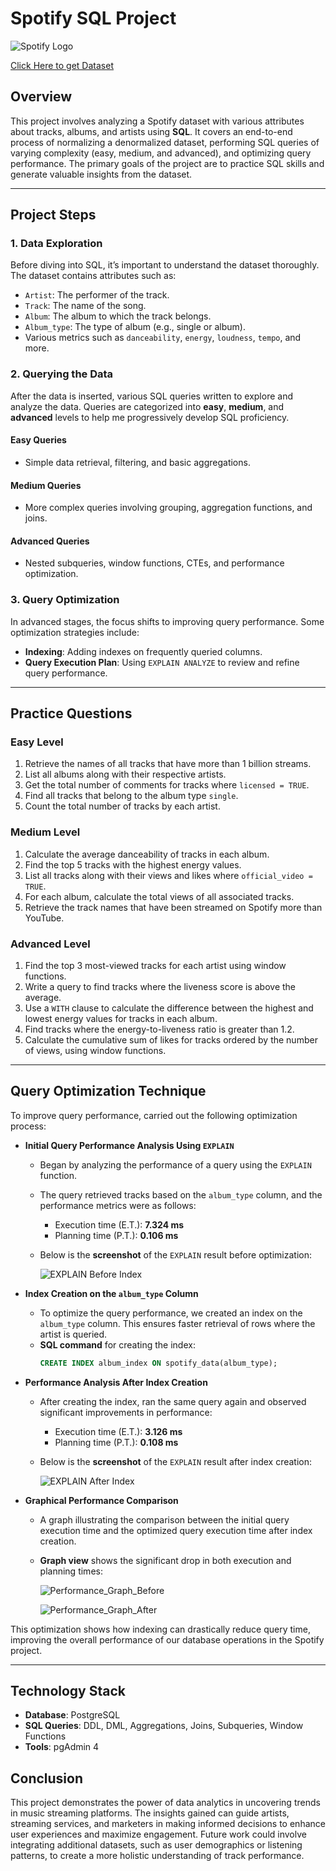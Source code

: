 # Spotify SQL Project 

![Spotify Logo](https://github.com/najirh/najirh-Spotify-Data-Analysis-using-SQL/blob/main/spotify_logo.jpg)

[Click Here to get Dataset](https://www.kaggle.com/datasets/sanjanchaudhari/spotify-dataset)


## Overview
This project involves analyzing a Spotify dataset with various attributes about tracks, albums, and artists using **SQL**. 
It covers an end-to-end process of normalizing a denormalized dataset, performing SQL queries of varying complexity 
(easy, medium, and advanced), and optimizing query performance. The primary goals of the project are to practice SQL skills
and generate valuable insights from the dataset.

---

## Project Steps

### 1. Data Exploration
Before diving into SQL, it’s important to understand the dataset thoroughly. The dataset contains attributes such as:
- `Artist`: The performer of the track.
- `Track`: The name of the song.
- `Album`: The album to which the track belongs.
- `Album_type`: The type of album (e.g., single or album).
- Various metrics such as `danceability`, `energy`, `loudness`, `tempo`, and more.



### 2. Querying the Data
After the data is inserted, various SQL queries  written to explore and analyze the data. Queries are categorized into 
**easy**, **medium**, and **advanced** levels to help me progressively develop SQL proficiency.

#### Easy Queries
- Simple data retrieval, filtering, and basic aggregations.
  
#### Medium Queries
- More complex queries involving grouping, aggregation functions, and joins.
  
#### Advanced Queries
- Nested subqueries, window functions, CTEs, and performance optimization.



### 3. Query Optimization
In advanced stages, the focus shifts to improving query performance. Some optimization strategies include:
- **Indexing**: Adding indexes on frequently queried columns.
- **Query Execution Plan**: Using `EXPLAIN ANALYZE` to review and refine query performance.

---

## Practice Questions

### Easy Level
1. Retrieve the names of all tracks that have more than 1 billion streams.
2. List all albums along with their respective artists.
3. Get the total number of comments for tracks where `licensed = TRUE`.
4. Find all tracks that belong to the album type `single`.
5. Count the total number of tracks by each artist.

### Medium Level
1. Calculate the average danceability of tracks in each album.
2. Find the top 5 tracks with the highest energy values.
3. List all tracks along with their views and likes where `official_video = TRUE`.
4. For each album, calculate the total views of all associated tracks.
5. Retrieve the track names that have been streamed on Spotify more than YouTube.

### Advanced Level
1. Find the top 3 most-viewed tracks for each artist using window functions.
2. Write a query to find tracks where the liveness score is above the average.
3. Use a `WITH` clause to calculate the difference between the highest and lowest energy values for tracks in each album.
4. Find tracks where the energy-to-liveness ratio is greater than 1.2.
5. Calculate the cumulative sum of likes for tracks ordered by the number of views, using window functions.

---

## Query Optimization Technique 

To improve query performance, carried out the following optimization process:

- **Initial Query Performance Analysis Using `EXPLAIN`**
    - Began by analyzing the performance of a query using the `EXPLAIN` function.
    - The query retrieved tracks based on the `album_type` column, and the performance metrics were as follows:
        - Execution time (E.T.): **7.324 ms**
        - Planning time (P.T.): **0.106 ms**
    - Below is the **screenshot** of the `EXPLAIN` result before optimization:
      
        ![EXPLAIN Before Index](https://github.com/user-attachments/assets/306a722f-ca38-4186-a2a2-45abf30cbf50)


- **Index Creation on the `album_type` Column**
    - To optimize the query performance, we created an index on the `album_type` column. This ensures faster retrieval of rows where the artist is queried.
    - **SQL command** for creating the index:
      ```sql
      CREATE INDEX album_index ON spotify_data(album_type);
      ```
      

- **Performance Analysis After Index Creation**
    - After creating the index, ran the same query again and observed significant improvements in performance:
        - Execution time (E.T.): **3.126 ms**
        - Planning time (P.T.): **0.108 ms**
    - Below is the **screenshot** of the `EXPLAIN` result after index creation:
      
       ![EXPLAIN After Index](https://github.com/user-attachments/assets/27405565-0614-428e-a757-a4ca347466af)
      


- **Graphical Performance Comparison**
    - A graph illustrating the comparison between the initial query execution time and the optimized query execution time after index creation.
    - **Graph view** shows the significant drop in both execution and planning times:
      
      ![Performance_Graph_Before](https://github.com/user-attachments/assets/ee95aded-ee86-437e-9b20-af2f4217bff4)
      
      ![Performance_Graph_After](https://github.com/user-attachments/assets/c059758d-486e-4c40-806e-0bda3d6fad48)



This optimization shows how indexing can drastically reduce query time, improving the overall performance of our database operations in the Spotify project.

---

## Technology Stack
- **Database**: PostgreSQL
- **SQL Queries**: DDL, DML, Aggregations, Joins, Subqueries, Window Functions
- **Tools**: pgAdmin 4


## Conclusion

This project demonstrates the power of data analytics in uncovering trends in music streaming platforms. The insights gained can guide artists, streaming 
services, and marketers in making informed decisions to enhance user experiences and maximize engagement. Future work could involve integrating additional 
datasets, such as user demographics or listening patterns, to create a more holistic understanding of track performance.
